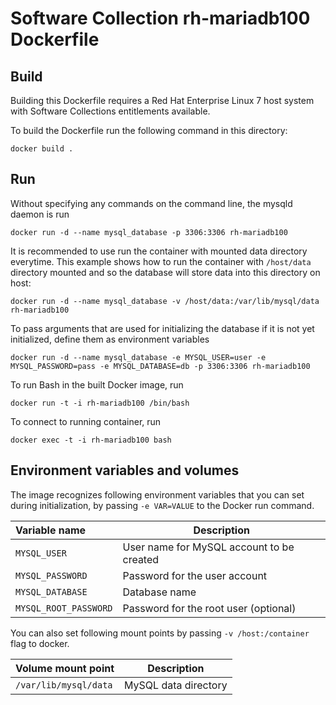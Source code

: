 Software Collection rh-mariadb100 Dockerfile
============================================


Build
-----

Building this Dockerfile requires a Red Hat Enterprise Linux 7 host
system with Software Collections entitlements available.

To build the Dockerfile run the following command in this directory:

```
docker build .
```


Run
---

Without specifying any commands on the command line, the mysqld daemon is run

```
docker run -d --name mysql_database -p 3306:3306 rh-mariadb100
```

It is recommended to use run the container with mounted data directory everytime.
This example shows how to run the container with `/host/data` directory mounted
and so the database will store data into this directory on host:

```
docker run -d --name mysql_database -v /host/data:/var/lib/mysql/data rh-mariadb100
```

To pass arguments that are used for initializing the database if it is not yet initialized, define them as environment variables

```
docker run -d --name mysql_database -e MYSQL_USER=user -e MYSQL_PASSWORD=pass -e MYSQL_DATABASE=db -p 3306:3306 rh-mariadb100
```

To run Bash in the built Docker image, run

```
docker run -t -i rh-mariadb100 /bin/bash
```

To connect to running container, run

```
docker exec -t -i rh-mariadb100 bash
```

Environment variables and volumes
----------------------------------

The image recognizes following environment variables that you can set during
initialization, by passing `-e VAR=VALUE` to the Docker run command.

|    Variable name       |    Description                            |
| :--------------------- | ----------------------------------------- |
|  `MYSQL_USER`          | User name for MySQL account to be created |
|  `MYSQL_PASSWORD`      | Password for the user account             |
|  `MYSQL_DATABASE`      | Database name                             |
|  `MYSQL_ROOT_PASSWORD` | Password for the root user (optional)     |


You can also set following mount points by passing `-v /host:/container` flag to docker.

|  Volume mount point      | Description          |
| :----------------------- | -------------------- |
|  `/var/lib/mysql/data`   | MySQL data directory |

